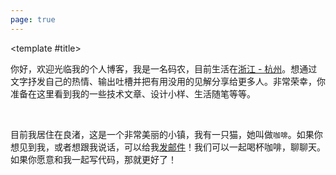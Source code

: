 ```yaml
---
page: true
---
```


<AboutPage >

<template #title>

  你好，欢迎光临我的个人博客，我是一名码农，目前生活在[浙江 - 杭州](https://maps.app.goo.gl/f6Y6fkGApoAYYMm9A)。想通过文字抒发自己的热情、输出吐槽并把有用没用的见解分享给更多人。非常荣幸，你准备在这里看到我的一些技术文章、设计小样、生活随笔等等。

  <br />

  目前我居住在良渚，这是一个非常美丽的小镇，我有一只猫，她叫做`咖啡`。如果你想见到我，或者想跟我说话，可以给我[发邮件](mailto:hi@elonehoo.me)！我们可以一起喝杯咖啡，聊聊天。如果你愿意和我一起写代码，那就更好了！

</template>

</AboutPage>
